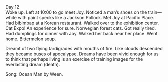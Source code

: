 Day 12  
Woke up. Left at 10:00 to go meet Joy. Noticed a man’s shoes on the train—white with paint specks like a Jackson Pollock. Met Joy at Pacific Place. Had bibimbap at a Korean restaurant. Walked over to the exhibition center. Cat Expo\! An experience for sure. Norwegian forest cats. Got really tired. Had dumplings for dinner with Joy. Walked her back near her place. Went home. Bittermelon soup. 

Dreamt of two flying tardigrades with mouths of fire. Like clouds descended they became buses of apocalypse. Dreams have been vivid enough for us to think that perhaps living is an exercise of training images for the everlasting dream (death). 

Song: Ocean Man by Ween.